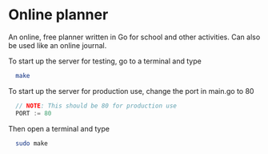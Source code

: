 # Online planner

An online, free planner written in Go for school and other activities. Can
also be used like an online journal.


To start up the server for testing, go to a terminal and type
```bash
  make
```

To start up the server for production use, change the port in main.go to 80
```go
  // NOTE: This should be 80 for production use
  PORT := 80
```

Then open a terminal and type
```bash
  sudo make
```
